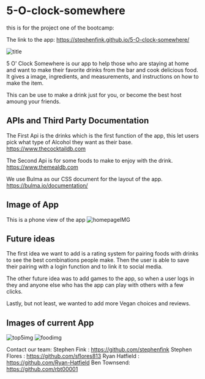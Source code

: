 # 5-O-clock-somewhere
this is for the project one of the bootcamp:

The link to the app: https://stephenfink.github.io/5-O-clock-somewhere/


<img src="https://cdn.discordapp.com/attachments/734993613188235288/753060502506045590/unknown.png" alt="title">

5 O' Clock Somewhere is our app to help those who are staying at home and want to make their favorite drinks from the bar and cook delicious food. 
It gives a image, ingredients, and measurements, and instructions on how to make the item.

This can be use to make a drink just for you, or become the best host amoung your friends.


## APIs and Third Party Documentation
The First Api is the drinks which is the first function of the app, this let users pick what type of Alcohol they want as their base.
https://www.thecocktaildb.com

The Second Api is for some foods to make to enjoy with the drink.
https://www.themealdb.com

We use Bulma as our CSS document for the layout of the app.
https://bulma.io/documentation/

## Image of App
This is a phone view of the app
<img src="https://media.discordapp.net/attachments/734993613188235288/753107503054716998/image.png?width=284&height=467" alt="homepageIMG">

## Future ideas

The first idea we want to add is a rating system for pairing foods with drinks to see the best combinations people make. Then the user is able to save their pairing with a login function and to link it to social media.

The other future idea was to add games to the app, so when a user logs in they and anyone else who has the app can play with others with a few clicks.

Lastly, but not least, we wanted to add more Vegan choices and reviews. 

## Images of current App

<img src="https://cdn.discordapp.com/attachments/734993613188235288/753333549062553710/image.png" alt="top5img">

<img src="https://cdn.discordapp.com/attachments/734993613188235288/753108244657995816/image.png" alt="foodimg">

Contact our team:
Stephen Fink : https://github.com/stephenfink
Stephen Flores :  https://github.com/sflores813
Ryan Hatfield : https://github.com/Ryan-Hatfield
Ben Townsend: https://github.com/rbt00001
